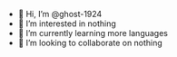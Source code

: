 - 👋 Hi, I’m @ghost-1924
- 👀 I’m interested in nothing
- 🌱 I’m currently learning more languages
- 💞️ I’m looking to collaborate on nothing

<!---
ghost-1924/ghost-1924 is a ✨ special ✨ repository because its `README.md` (this file) appears on your GitHub profile.
You can click the Preview link to take a look at your changes.
--->
